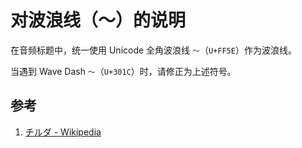 # 对波浪线（〜）的说明

在音频标题中，统一使用 Unicode 全角波浪线 `～`（`U+FF5E`）作为波浪线。

当遇到 Wave Dash `〜`（`U+301C`）时，请修正为上述符号。

## 参考

1. [チルダ - Wikipedia](https://ja.wikipedia.org/wiki/%E3%83%81%E3%83%AB%E3%83%80)

